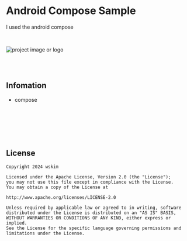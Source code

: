 # Android Compose Sample

I used the android compose

<br>

![project image or logo](https://developer.android.com/static/codelabs/jetpack-compose-animation/img/5bb2e531a22c7de0_960.png?hl=ko)<br>

<br><br>

## Infomation

- compose

<br><br>


<br><br>

## License 
 ```code
Copyright 2024 wskim

Licensed under the Apache License, Version 2.0 (the "License");
you may not use this file except in compliance with the License.
You may obtain a copy of the License at

http://www.apache.org/licenses/LICENSE-2.0

Unless required by applicable law or agreed to in writing, software
distributed under the License is distributed on an "AS IS" BASIS,
WITHOUT WARRANTIES OR CONDITIONS OF ANY KIND, either express or implied.
See the License for the specific language governing permissions and
limitations under the License.
```
